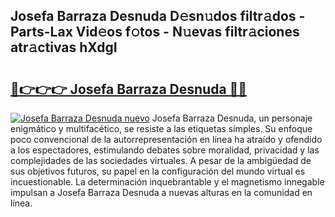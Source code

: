 ## Josefa Barraza Desnuda D𝚎sn𝚞dos filtr𝚊dos - Parts-Lax Vid𝚎os f𝚘tos - N𝚞evas filtr𝚊ciones atr𝚊ctivas hXdgI

# <h2><a href="http://mb4yyr.tromn.icu/?c=Josefa+Barraza+Desnuda">🔗👉👉👉 Josefa Barraza Desnuda 🔗🔗</a></h2>

[![Josefa Barraza Desnuda nuevo](https://i.imgur.com/pEAQMta.gif)](http://mb4yyr.tromn.icu/?c=Josefa+Barraza+Desnuda)
Josefa Barraza Desnuda, un personaje enigmático y multifacético, se resiste a las etiquetas simples. Su enfoque poco convencional de la autorrepresentación en línea ha atraído y ofendido a los espectadores, estimulando debates sobre moralidad, privacidad y las complejidades de las sociedades virtuales. A pesar de la ambigüedad de sus objetivos futuros, su papel en la configuración del mundo virtual es incuestionable. La determinación inquebrantable y el magnetismo innegable impulsan a Josefa Barraza Desnuda a nuevas alturas en la comunidad en línea.
